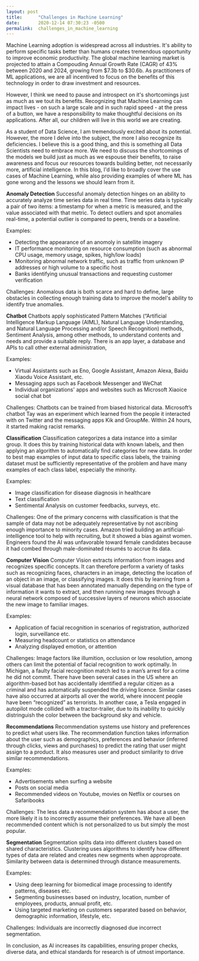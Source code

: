 ```yaml
---
layout: post
title:      "Challenges in Machine Learning"
date:       2020-12-14 07:30:23 -0500
permalink:  challenges_in_machine_learning
---
```



Machine Learning adoption is widespread across all industries. It's ability to perform specific tasks better than humans creates tremendous opportunity to improve economic productivity. The global machine learning market is projected to attain a Compouding Annual Growth Rate (CAGR) of 43% between 2020 and 2024, growing from $7.3b to $30.6b. As practitioners of ML applications, we are all incentived to focus on the benefits of this technology in order to draw investment and resources.

However, I think we need to pause and introspect on it's shortcomings just as much as we tout its benefits. Recognizing that Machine Learning can impact lives - on such a large scale and in such rapid speed - at the press of a button, we have a responsibility to make thoughtful decisions on its applications. After all, our children will live in this world we are creating.

As a student of Data Science, I am tremendously excited about its potential. However, the more I delve into the subject, the more I also recognize its deficiencies. I believe this is a good thing, and this is something all Data Scientists need to embrace more. We need to discuss the shortcomings of the models we build just as much as we espouse their benefits, to raise awareness and focus our resources towards building better, not necessarily more, artificial intelligence. In this blog, I'd like to broadly cover the use cases of Machine Learning, while also providing examples of where ML has gone wrong and the lessons we should learn from it. 

**Anomaly Detection**
Successful anomaly detection hinges on an ability to accurately analyze time series data in real time. Time series data is typically a pair of two items: a timestamp for when a metric is measured, and the value associated with that metric. To detect outliers and spot anomalies real-time, a potential outlier is compared to peers, trends or a baseline. 

Examples:
* Detecting the appearance of an anomoly in satellite imagery
* IT performance monitoring on resource consumption (such as abnormal CPU usage, memory usage, spikes, high/low loads)
* Monitoring abnormal network traffic, such as traffic from unknown IP addresses or high volume to a specific host 
* Banks identifying unusual transactions and requesting customer verification

Challenges: 
Anomalous data is both scarce and hard to define, large obstacles in collecting enough training data to improve the model's ability to identify true anomalies. 

**Chatbot**
Chatbots apply sophisticated Pattern Matches (“Artificial Intelligence Markup Language (AIML), Natural Language Understanding, and Natural Language Processing and/or Speech Recognition) methods, Sentiment Analysis, among other methods, to understand contents and needs and provide a suitable reply. There is an app layer, a database and APIs to call other external administration,

Examples:
* Virtual Assistants such as Eno, Google Assistant, Amazon Alexa, Baidu Xiaodu Voice Assistant, etc. 
* Messaging apps such as Facebook Messenger and WeChat
* Individual organizations' apps and websites such as Microsoft Xiaoice social chat bot

Challenges: Chatbots can be trained from biased historical data. Microsoft’s chatbot Tay was an experiment which learned from the people it interacted with on Twitter and the messaging apps Kik and GroupMe. Within 24 hours, it started making racist remarks. 


**Classification**
Classification categorizes a data instance into a similar group. It does this by training historical data with known labels, and then applying an algorithm to automatically find categories for new data. In order to best map examples of input data to specific class labels, the training dataset must be sufficiently representative of the problem and have many examples of each class label, especially the minority. 

Examples:
* Image classification for disease diagnosis in healthcare
* Text classification
* Sentimental Analysis on customer feedbacks, surveys, etc.

Challenges: 
One of the primary concerns with classification is that the sample of data may not be adequately representative by not ascribing enough importance to minority cases. Amazon tried building an artificial-intelligence tool to help with recruiting, but it showed a bias against women. Engineers found the AI was unfavorable toward female candidates because it had combed through male-dominated résumés to accrue its data.


**Computer Vision**
Computer Vision extracts information from images and recognizes specific concepts. It can therefore perform a variety of tasks such as recognizing faces, characters in an image, detecting the location of an object in an image, or classifying images. It does this by learning from a visual database that has been annotated manually depending on the type of information it wants to extract, and then running new images through a neural network composed of successive layers of neurons which associate the new image to familiar images. 

Examples:
* Application of facial recognition in scenarios of registration, authorized login, surveillance etc.
* Measuring headcount or statistics on attendance
* Analyzing displayed emotion, or attention 

Challenges: Image factors like illumition, occlusion or low resolution, among others can limit the potential of facial recognition to work optimally. In Michigan, a faulty facial recognition match led to a man’s arrest for a crime he did not commit. There have been several cases in the US where an algorithm-based bot has accidentally identified a regular citizen as a criminal and has automatically suspended the driving licence. Similar cases have also occurred at airports all over the world, where innocent people have been “recognized” as terrorists. In another case, a Tesla engaged in autopilot mode collided with a tractor-trailer, due to its inability to quickly distringuish the color between the background sky and vehicle.

**Recommendations**
Recommendation systems use history and preferences to predict what users like. The recommendation function takes information about the user such as demographics, preferences and behavior (inferred through clicks, views and purchases) to predict the rating that user might assign to a product. It also measures user and product similarity to drive similar recommendations.

Examples:
* Advertisements when surfing a website 
* Posts on social media
* Recommended videos on Youtube, movies on Netflix or courses on Safaribooks

Challenges: The less data a recommendation system has about a user, the more likely it is to incorrectly assume their preferences. We have all been recommended content which is not personalized to us but simply the most popular.


**Segmentation**
Segmentation splits data into different clusters based on shared characteristics. Clustering uses algorithms to identify how different types of data are related and creates new segments when approproate. Similarity between data is determined through distance measurements.

Examples:
* Using deep learning for biomedical image processing to identify patterns, diseases etc.
* Segmenting businesses based on industry, location, number of employees, products, annual profit, etc.
* Using targeted marketing on customers separated based on behavior, demographic information, lifestyle, etc.

Challenges: Individuals are incorrectly diagnosed due incorrect segmentation.


In conclusion, as AI increases its capabilities, ensuring proper checks, diverse data, and ethical standards for research is of utmost importance.


